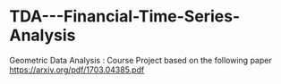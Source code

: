 # TDA---Financial-Time-Series-Analysis

Geometric Data Analysis : Course Project based on the following paper https://arxiv.org/pdf/1703.04385.pdf 
